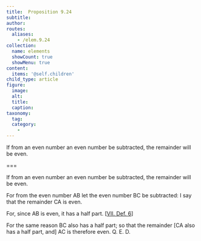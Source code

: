 ```yaml
---
title:  Proposition 9.24
subtitle: 
author:
routes:
  aliases:
    - /elem.9.24
collection:
  name: elements
  showCount: true
  showMenu: true
content:
  items: '@self.children'
child_type: article
figure:
  image:
  alt:
  title:
  caption:
taxonomy:
  tag:
  category:
    - 
---
```


<p>
       <hi rend="ital">If from an even number an even number be subtracted, the remainder will be even.</hi>
      </p>

===

<p>
       <span class="ital">If from an even number an even number be subtracted, the remainder will be even.</span>
      </p>

<p>For from the even number <span class="ital">AB</span> let the even number <span class="ital">BC</span> be subtracted: I say that the remainder <span class="ital">CA</span> is even. 
      </p>

<p>For, since <span class="ital">AB</span> is even, it has a half part. [<a href="/elem.7.def.6">VII. Def. 6</a>] <pb n="415"/></p>

<p>For the same reason <span class="ital">BC</span> also has a half part; so that the remainder [<span class="ital">CA</span> also has a half part, and] <span class="ital">AC</span> is therefore even. Q. E. D.</p>
